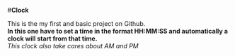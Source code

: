 #**Clock**<br />

This is the my first and basic project on Github.<br/>
**In this one have to set a time in the format HH:MM:SS and automatically a clock will start from that time.**<br/>
*This clock also take cares about AM and PM*
